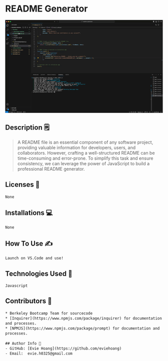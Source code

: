# README Generator
![](Develop/images/Project-gif.gif)

  ## Description 🗒️

  > A README file is an essential component of any software project, providing valuable information for developers, users, and collaborators. However, crafting a well-structured README can be time-consuming and error-prone. To simplify this task and ensure consistency, we can leverage the power of JavaScript to build a professional README generator.


  ## Licenses 🪪
  ```
  None
  ```

  ## Installations 💻
  ```
  None
  ```

  ## How To Use ✍️
  ```
  Launch on VS.Code and use!
  ```

  ## Technologies Used 🤖
  ```
  Javascript
  ```

  ## Contributors 🤖
  ```
* Berkeley Bootcamp Team for sourcecode
* [Inquirer](https://www.npmjs.com/package/inquirer) for documentation and processes.
* [NPMJS](https://www.npmjs.com/package/prompt) for documentation and processes.

  ## Author Info 🤸
  - GitHub: [Evie Hoang](https://github.com/eviehoang)
  - Email:  evie.h0325@gmail.com

